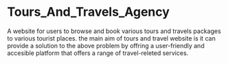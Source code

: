 # Tours_And_Travels_Agency
A website for users to browse and book various tours and travels packages to various tourist places.
the main aim of tours and travel website is it can provide a solution to the above problem by offring a user-friendly and accesible platform that offers a range of travel-releted services. 
